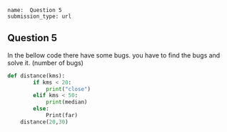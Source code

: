 ```ngMeta
name:  Question 5
submission_type: url
```

## Question 5

In the bellow code there have some bugs. you have to find the bugs and solve it.
(number of bugs)

```python
def distance(kms):
		if kms < 20:
			print("close")
		elif kms < 50:
			print(median)
		else:
			Print(far)
	distance(20,30)
 ```

